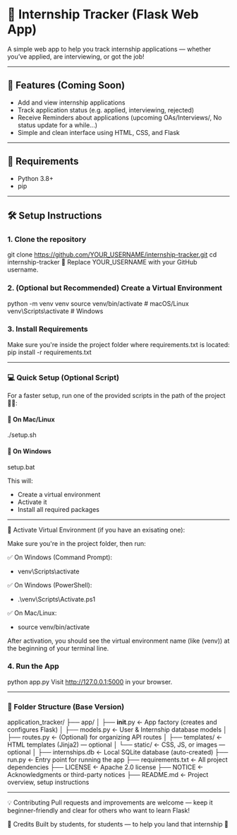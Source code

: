 # 🎯 Internship Tracker (Flask Web App)

A simple web app to help you track internship applications — whether you’ve applied, are interviewing, or got the job!

---

## 🚀 Features (Coming Soon)
- Add and view internship applications
- Track application status (e.g. applied, interviewing, rejected)
- Receive Reminders about applications (upcoming OAs/Interviews/, No status update for a while...)
- Simple and clean interface using HTML, CSS, and Flask

---

## 🧰 Requirements
- Python 3.8+
- pip

---

## 🛠️ Setup Instructions

### 1. Clone the repository
git clone https://github.com/YOUR_USERNAME/internship-tracker.git
cd internship-tracker
🔁 Replace YOUR_USERNAME with your GitHub username.

### 2. (Optional but Recommended) Create a Virtual Environment
python -m venv venv
source venv/bin/activate     # macOS/Linux
venv\Scripts\activate        # Windows

### 3. Install Requirements
Make sure you're inside the project folder where requirements.txt is located:
pip install -r requirements.txt

---

### 💻 Quick Setup (Optional Script)

For a faster setup, run one of the provided scripts in the path of the project👂🏾:

#### 🔹 On Mac/Linux

./setup.sh

#### 🔹 On Windows

setup.bat

This will:

- Create a virtual environment
- Activate it
- Install all required packages

---

🔹 Activate Virtual Environment (if you have an exisating one):

Make sure you're in the project folder, then run:

✅ On Windows (Command Prompt):

- venv\Scripts\activate

✅ On Windows (PowerShell):

- .\venv\Scripts\Activate.ps1

✅ On Mac/Linux:

- source venv/bin/activate

After activation, you should see the virtual environment name (like (venv)) at the beginning of your terminal line.



### 4. Run the App

python app.py
Visit http://127.0.0.1:5000 in your browser.

---

### 📁 Folder Structure (Base Version)

application_tracker/
├── app/
│   ├── __init__.py ← App factory (creates and configures Flask)
│   ├── models.py ← User & Internship database models
│   ├── routes.py ← (Optional) for organizing API routes
│   ├── templates/ ← HTML templates (Jinja2) — optional
│   └── static/ ← CSS, JS, or images — optional
│
├── internships.db ← Local SQLite database (auto-created)
├── run.py ← Entry point for running the app
├── requirements.txt ← All project dependencies
├── LICENSE ← Apache 2.0 license
├── NOTICE ← Acknowledgments or third-party notices
├── README.md ← Project overview, setup instructions

---

💡 Contributing
Pull requests and improvements are welcome — keep it beginner-friendly and clear for others who want to learn Flask!

🧠 Credits
Built by students, for students — to help you land that internship 🚀
